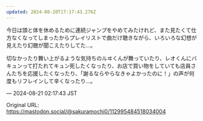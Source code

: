```yaml
---
updated: 2024-08-20T17:17:43.276Z
---
```


<p>今日は頭と体を休めるために連続ジャンプをやめてみたけれど、また見たくて仕方なくなってしまったからプレイリストで曲だけ聴きながら、いろいろな幻想が見えたり幻聴が聞こえたりしてた…。</p><p>切なかったり舞い上がるような気持ちのルヰくんが舞っていたり、レオくんにバキュンって打たれてキュン死したくなったり、お店で買い物をしていても店員さんたちを応援したくなったり、「謝るならやらなきゃよかったのに！」の声が何度もリフレインして辛くなったり…。</p>

&mdash; 2024-08-21 02:17:43 JST

Original URL: https://mastodon.social/@sakuramochi0/112995484518034004
